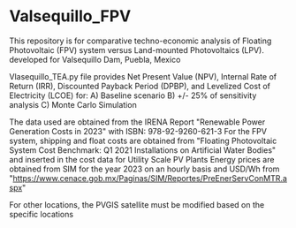 # Valsequillo_FPV
This repository is for comparative techno-economic analysis of Floating Photovoltaic (FPV) system versus Land-mounted Photovoltaics (LPV). developed for Valsequillo Dam, Puebla, Mexico

Vlasequillo_TEA.py file provides Net Present Value (NPV), Internal Rate of Return (IRR), Discounted Payback Period (DPBP), and Levelized Cost of Electricity (LCOE) for:
A) Baseline scenario 
B) +/- 25% of sensitivity analysis
C) Monte Carlo Simulation 

The data used are obtained from the IRENA Report "Renewable Power Generation Costs in 2023" with ISBN: 978-92-9260-621-3
For the FPV system, shipping and float costs are obtained from "Floating Photovoltaic System Cost Benchmark: Q1 2021 Installations on Artificial Water Bodies" and inserted in the cost data for Utility Scale PV Plants 
Energy prices are obtained from SIM for the year 2023 on an hourly basis and USD/Wh from "https://www.cenace.gob.mx/Paginas/SIM/Reportes/PreEnerServConMTR.aspx"

For other locations, the PVGIS satellite must be modified based on the specific locations
